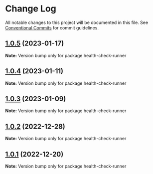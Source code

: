 # Change Log

All notable changes to this project will be documented in this file.
See [Conventional Commits](https://conventionalcommits.org) for commit guidelines.

## [1.0.5](https://github.com/UMAprotocol/protocol/compare/health-check-runner@1.0.4...health-check-runner@1.0.5) (2023-01-17)

**Note:** Version bump only for package health-check-runner

## [1.0.4](https://github.com/UMAprotocol/protocol/compare/health-check-runner@1.0.3...health-check-runner@1.0.4) (2023-01-11)

**Note:** Version bump only for package health-check-runner

## [1.0.3](https://github.com/UMAprotocol/protocol/compare/health-check-runner@1.0.2...health-check-runner@1.0.3) (2023-01-09)

**Note:** Version bump only for package health-check-runner

## [1.0.2](https://github.com/UMAprotocol/protocol/compare/health-check-runner@1.0.1...health-check-runner@1.0.2) (2022-12-28)

**Note:** Version bump only for package health-check-runner

## [1.0.1](https://github.com/UMAprotocol/protocol/compare/health-check-runner@1.0.0...health-check-runner@1.0.1) (2022-12-20)

**Note:** Version bump only for package health-check-runner
